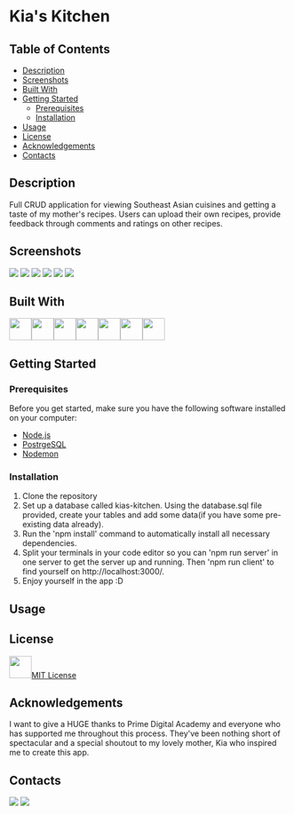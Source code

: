 # Kia's Kitchen

## Table of Contents

- [Description](#description)
- [Screenshots](#screenshots)
- [Built With](#built-with)
- [Getting Started](#getting-started)
  - [Prerequisites](#prerequisites)
  - [Installation](#installation)
- [Usage](#usage)
- [License](#license)
- [Acknowledgements](#acknowledgements)
- [Contacts](#contacts)

## Description

Full CRUD application for viewing Southeast Asian cuisines and getting a taste of my mother's recipes. Users can upload their own recipes, provide feedback through comments and ratings on other recipes. 

## Screenshots


<img src="public/images/Home.png" />
<img src="public/images/DetailsView.png"/>
<img src="public/images/RecipeForm.png" />
<img src="public/images/ReviewView.png" />
<img src="public/images/ProfileView.png" />
<img src="public/images/AboutPage.png" />

## Built With

<a href="https://developer.mozilla.org/en-US/docs/Web/CSS"><img src="https://raw.githubusercontent.com/devicons/devicon/master/icons/css3/css3-original.svg" height="40px" width="40px" /></a><a href="https://developer.mozilla.org/en-US/docs/Web/HTML"><img src="https://raw.githubusercontent.com/devicons/devicon/master/icons/html5/html5-original.svg" height="40px" width="40px" /></a><a href="https://developer.mozilla.org/en-US/docs/Web/JavaScript"><img src="https://raw.githubusercontent.com/devicons/devicon/master/icons/javascript/javascript-original.svg" height="40px" width="40px" /></a><a href="https://nodejs.org/en/"><img src="https://raw.githubusercontent.com/devicons/devicon/master/icons/nodejs/nodejs-original.svg" height="40px" width="40px" /></a><a href="https://www.postgresql.org/"><img src="https://raw.githubusercontent.com/devicons/devicon/master/icons/postgresql/postgresql-original.svg" height="40px" width="40px" /></a><a href="https://reactjs.org/"><img src="https://raw.githubusercontent.com/devicons/devicon/master/icons/react/react-original-wordmark.svg" height="40px" width="40px" /></a><a href="https://redux.js.org/"><img src="https://raw.githubusercontent.com/devicons/devicon/master/icons/redux/redux-original.svg" height="40px" width="40px" /></a>



## Getting Started


### Prerequisites


Before you get started, make sure you have the following software installed on your computer:

- [Node.js](https://nodejs.org/en/)
- [PostrgeSQL](https://www.postgresql.org/)
- [Nodemon](https://nodemon.io/)

### Installation

1. Clone the repository 
2. Set up a database called kias-kitchen. Using the database.sql file provided, create your tables and add some data(if you have some pre-existing data already).
3. Run the 'npm install' command to automatically install all necessary dependencies.
4. Split your terminals in your code editor so you can 'npm run server' in one server to get the server up and running. Then 'npm run client' to find yourself on http://localhost:3000/. 
5. Enjoy yourself in the app :D

## Usage


## License

<a href="https://choosealicense.com/licenses/mit/"><img src="https://raw.githubusercontent.com/johnturner4004/readme-generator/master/src/components/assets/images/mit.svg" height=40 />MIT License</a>

## Acknowledgements

I want to give a HUGE thanks to Prime Digital Academy and everyone who has supported me throughout this process. They've been nothing short of spectacular and a special shoutout to my lovely mother, Kia who inspired me to create this app. 

## Contacts

<a href="https://www.linkedin.com/in/kongxib-vue"><img src="https://img.shields.io/badge/LinkedIn-0077B5?style=for-the-badge&logo=linkedin&logoColor=white" /></a>  <a href="mailto:kongcvue@gmail.com"><img src=https://raw.githubusercontent.com/johnturner4004/readme-generator/master/src/components/assets/images/email_me_button_icon_151852.svg /></a>

